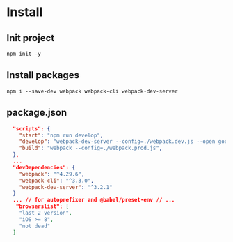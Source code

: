 # Install

## Init project
`npm init -y`

## Install packages
   
`npm i --save-dev webpack webpack-cli webpack-dev-server`

## package.json

```json
  "scripts": {
    "start": "npm run develop",
    "develop": "webpack-dev-server --config=./webpack.dev.js --open google-chrome",
    "build": "webpack --config=./webpack.prod.js",
  },
  ...
  "devDependencies": {
    "webpack": "^4.29.6",
    "webpack-cli": "^3.3.0",
    "webpack-dev-server": "^3.2.1"
  }
  ... // for autoprefixer and @babel/preset-env // ...
   "browserslist": [
    "last 2 version",
    "iOS >= 8",
    "not dead"
  ]
```
